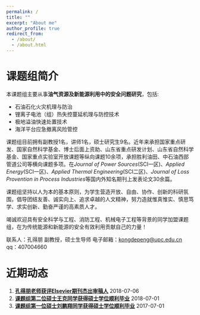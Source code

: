 ```yaml
---
permalink: /
title: ""
excerpt: "About me"
author_profile: true
redirect_from: 
  - /about/
  - /about.html
---
```


课题组简介
======
本课题组主要从事**油气资源及新能源利用中的安全问题研究**，包括:
- 石油石化火灾机理与防治
- 锂离子电池（组）热失控蔓延机理与防控技术
- 极地溢油快速处置技术
- 海洋平台应急撤离风险管控

课题组目前拥有副教授1名，讲师1名，硕士研究生9名。近年来承担国家重点研发、国家自然科学基金、博士后面上资助、山东省重点研发计划、山东省自然科学基金、国家重点实验室开放课题等纵向课题10余项，承担胜利油田、中石油西部管道公司等横向课题多项。在*Journal of Power Sources*(SCI一区)、*Applied Energy*(SCI一区)、*Applied Thermal Engineering*(SCI二区)、*Journal of Loss Provention in Process Industries*等国内外知名期刊上发表论文30余篇。

课题组坚持以人为本的基本原则，为学生营造开放、自由、协作、创新的科研氛围，倡导团结友善、诚实向上、追求卓越的人文精神，努力造就惟真惟实、慎思笃学、求实创新、勤奋严谨的高素质人才。

 竭诚欢迎具有安全科学与工程、消防工程、机械电子工程等背景的同学加盟课题组，在为传统能源和新能源的安全有效利用贡献自己的力量！

联系人：孔得朋 副教授，硕士生导师
电子邮箱：kongdepeng@upc.edu.cn
qq：407004660








近期动态
======
1. **[孔得朋老师获评Elsevier期刊杰出审稿人](https://depengkong.github.io//posts/2018/07/blog-post-5/)**  2018-07-06
2. **[课题组第二位硕士王克同学获得硕士学位顺利毕业](https://depengkong.github.io//posts/2018/07/blog-post-4/)**  2018-07-01
3. **[课题组第一位硕士刘鹏翔同学获得硕士学位顺利毕业](https://depengkong.github.io//posts/2017/07/blog-post-1//)**  2017-07-01



